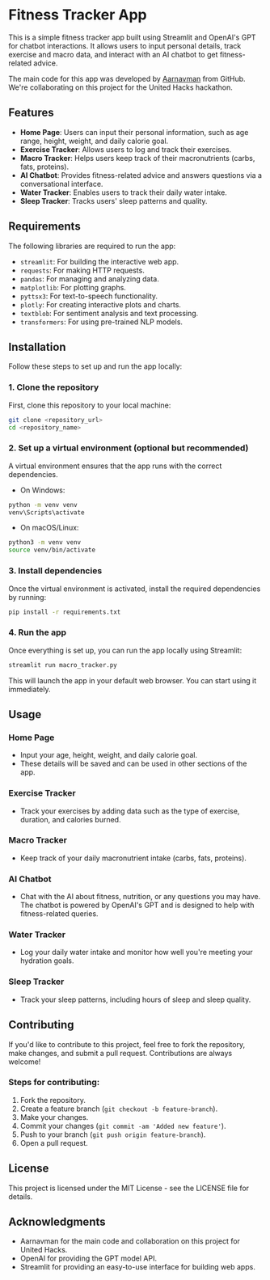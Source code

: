 # Fitness Tracker App

This is a simple fitness tracker app built using Streamlit and OpenAI's GPT for chatbot interactions. It allows users to input personal details, track exercise and macro data, and interact with an AI chatbot to get fitness-related advice.

The main code for this app was developed by [Aarnavman](https://github.com/aarnavman) from GitHub. We're collaborating on this project for the United Hacks hackathon.

## Features

- **Home Page**: Users can input their personal information, such as age range, height, weight, and daily calorie goal.
- **Exercise Tracker**: Allows users to log and track their exercises.
- **Macro Tracker**: Helps users keep track of their macronutrients (carbs, fats, proteins).
- **AI Chatbot**: Provides fitness-related advice and answers questions via a conversational interface.
- **Water Tracker**: Enables users to track their daily water intake.
- **Sleep Tracker**: Tracks users' sleep patterns and quality.

## Requirements

The following libraries are required to run the app:

- `streamlit`: For building the interactive web app.
- `requests`: For making HTTP requests.
- `pandas`: For managing and analyzing data.
- `matplotlib`: For plotting graphs.
- `pyttsx3`: For text-to-speech functionality.
- `plotly`: For creating interactive plots and charts.
- `textblob`: For sentiment analysis and text processing.
- `transformers`: For using pre-trained NLP models.

## Installation

Follow these steps to set up and run the app locally:

### 1. Clone the repository
First, clone this repository to your local machine:
```bash
git clone <repository_url>
cd <repository_name>
```

### 2. Set up a virtual environment (optional but recommended)
A virtual environment ensures that the app runs with the correct dependencies.

- On Windows:
```bash
python -m venv venv
venv\Scripts\activate
```

- On macOS/Linux:
```bash
python3 -m venv venv
source venv/bin/activate
```

### 3. Install dependencies
Once the virtual environment is activated, install the required dependencies by running:
```bash
pip install -r requirements.txt
```

### 4. Run the app
Once everything is set up, you can run the app locally using Streamlit:
```bash
streamlit run macro_tracker.py
```

This will launch the app in your default web browser. You can start using it immediately.

## Usage

### Home Page
- Input your age, height, weight, and daily calorie goal.
- These details will be saved and can be used in other sections of the app.

### Exercise Tracker
- Track your exercises by adding data such as the type of exercise, duration, and calories burned.

### Macro Tracker
- Keep track of your daily macronutrient intake (carbs, fats, proteins).

### AI Chatbot
- Chat with the AI about fitness, nutrition, or any questions you may have. The chatbot is powered by OpenAI's GPT and is designed to help with fitness-related queries.

### Water Tracker
- Log your daily water intake and monitor how well you're meeting your hydration goals.

### Sleep Tracker
- Track your sleep patterns, including hours of sleep and sleep quality.

## Contributing
If you'd like to contribute to this project, feel free to fork the repository, make changes, and submit a pull request. Contributions are always welcome!

### Steps for contributing:
1. Fork the repository.
2. Create a feature branch (`git checkout -b feature-branch`).
3. Make your changes.
4. Commit your changes (`git commit -am 'Added new feature'`).
5. Push to your branch (`git push origin feature-branch`).
6. Open a pull request.

## License
This project is licensed under the MIT License - see the LICENSE file for details.

## Acknowledgments
- Aarnavman for the main code and collaboration on this project for United Hacks.
- OpenAI for providing the GPT model API.
- Streamlit for providing an easy-to-use interface for building web apps.
